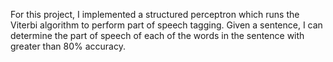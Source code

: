 For this project, I implemented a structured perceptron which runs the Viterbi algorithm to perform part of speech tagging. Given a sentence, I can determine the part of speech of each of the words in the sentence with greater than 80% accuracy.
